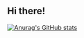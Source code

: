 ## Hi there!
[![Anurag's GitHub stats](https://github-readme-stats.vercel.app/api?username=sisyamaliah)](https://github.com/sisyamaliah/github-readme-stats)
